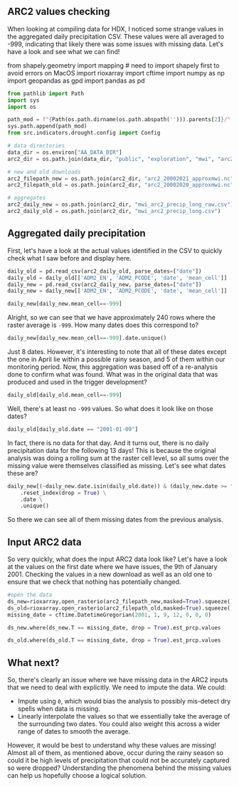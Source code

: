 ## ARC2 values checking

When looking at compiling data for HDX, I noticed some strange values in the aggregated daily precipitation CSV. These values were all averaged to -999, indicating that likely there was some issues with missing data. Let's have a look and see what we can find!


from shapely.geometry import mapping # need to import shapely first to avoid errors on MacOS
import rioxarray
import cftime
import numpy as np
import geopandas as gpd
import pandas as pd

```python
from pathlib import Path
import sys
import os

path_mod = f"{Path(os.path.dirname(os.path.abspath(''))).parents[2]}/"
sys.path.append(path_mod)
from src.indicators.drought.config import Config

# data directories
data_dir = os.environ["AA_DATA_DIR"]
arc2_dir = os.path.join(data_dir, "public", "exploration", "mwi", "arc2")

# new and old downloads
arc2_filepath_new = os.path.join(arc2_dir, "arc2_20002021_approxmwi.nc")
arc2_filepath_old = os.path.join(arc2_dir, "arc2_20002020_approxmwi.nc")

# aggregates
arc2_daily_new = os.path.join(arc2_dir, "mwi_arc2_precip_long_raw.csv")
arc2_daily_old = os.path.join(arc2_dir, "mwi_arc2_precip_long.csv")
```

## Aggregated daily precipitation

First, let's have a look at the actual values identified in the CSV to quickly check what I saw before and display here.

```python
daily_old = pd.read_csv(arc2_daily_old, parse_dates=["date"])
daily_old = daily_old[['ADM2_EN', 'ADM2_PCODE', 'date', 'mean_cell']]
daily_new = pd.read_csv(arc2_daily_new, parse_dates=["date"])
daily_new = daily_new[['ADM2_EN', 'ADM2_PCODE', 'date', 'mean_cell']]

daily_new[daily_new.mean_cell==-999]
```

Alright, so we can see that we have approximately 240 rows where the raster average is `-999`. How many dates does this correspond to?

```python
daily_new[daily_new.mean_cell==-999].date.unique()
```

Just 8 dates. However, it's interesting to note that all of these dates except the one in April lie within a possible rainy season, and 5 of them within our monitoring period. Now, this aggregation was based off of a re-analysis done to confirm what was found. What was in the original data that was produced and used in the trigger development?

```python
daily_old[daily_old.mean_cell==-999]
```

Well, there's at least no `-999` values. So what does it look like on those dates?

```python
daily_old[daily_old.date == "2001-01-09"]
```

In fact, there is no data for that day. And it turns out, there is no daily precipitation data for the following 13 days! This is because the original analysis was doing a rolling sum at the raster cell level, so all sums over the missing value were themselves classified as missing. Let's see what dates these are?

```python
daily_new[(~daily_new.date.isin(daily_old.date)) & (daily_new.date >= "2000-01-14") & (daily_new.date <= "2021-03-31")] \
    .reset_index(drop = True) \
    .date \
    .unique()
```

So there we can see all of them missing dates from the previous analysis.

## Input ARC2 data

So very quickly, what does the input ARC2 data look like? Let's have a look at the values on the first date where we have issues, the 9th of January 2001. Checking the values in a new download as well as an old one to ensure that we check that nothing has potentially changed.

```python
#open the data
ds_new=rioxarray.open_rasterio(arc2_filepath_new,masked=True).squeeze().to_dataset()
ds_old=rioxarray.open_rasterio(arc2_filepath_old,masked=True).squeeze().to_dataset()
missing_date = cftime.DatetimeGregorian(2001, 1, 9, 12, 0, 0, 0)

ds_new.where(ds_new.T == missing_date, drop = True).est_prcp.values
```

```python
ds_old.where(ds_old.T == missing_date, drop = True).est_prcp.values
```

## What next?

So, there's clearly an issue where we have missing data in the ARC2 inputs that we need to deal with explicitly. We need to impute the data. We could:

- Impute using `0`, which would bias the analysis to possibly mis-detect dry spells when data is missing.
- Linearly interpolate the values so that we essentially take the average of the surrounding two dates. You could also weight this across a wider range of dates to smooth the average.

However, it would be best to understand why these values are missing! Almost all of them, as mentioned above, occur during the rainy season so could it be high levels of precipitation that could not be accurately captured so were dropped? Understanding the phenomena behind the missing values can help us hopefully choose a logical solution.
